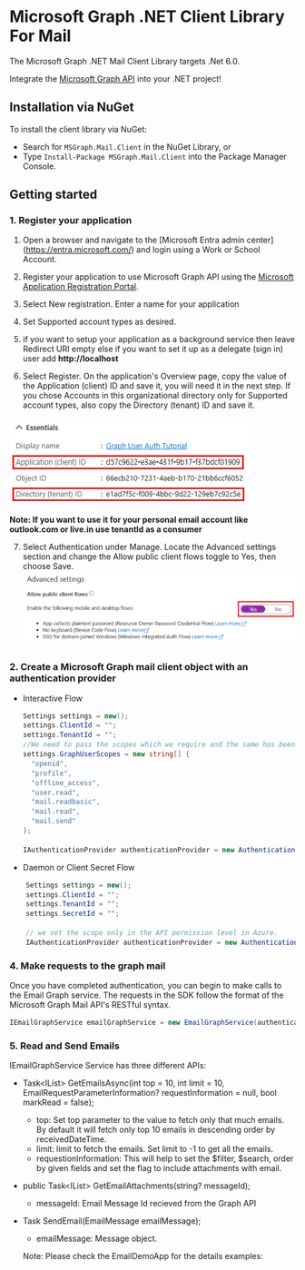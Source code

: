 # Microsoft Graph .NET Client Library For Mail

The Microsoft Graph .NET Mail Client Library targets .Net 6.0.

Integrate the [Microsoft Graph API](https://graph.microsoft.com) into your .NET project!
## Installation via NuGet

To install the client library via NuGet:

* Search for `MSGraph.Mail.Client` in the NuGet Library, or
* Type `Install-Package MSGraph.Mail.Client` into the Package Manager Console.

## Getting started

### 1. Register your application

1. Open a browser and navigate to the [Microsoft Entra admin center] (https://entra.microsoft.com/) and login using a Work or School Account.

2. Register your application to use Microsoft Graph API using the [Microsoft Application Registration Portal](https://aka.ms/appregistrations).

3. Select New registration. Enter a name for your application

4. Set Supported account types as desired.

5. if you want to setup your application as a background service then leave Redirect URI empty else if you want to set it up as a delegate (sign in) user add **http://localhost**

6. Select Register. On the application's Overview page, copy the value of the Application (client) ID and save it, you will need it in the next step. If you chose Accounts in this organizational directory only for Supported account types, also copy the Directory (tenant) ID and save it.

![alt text](./assets/image.png)

**Note: If you want to use it for your personal email account like outlook.com or live.in use tenantId as a **consumer****

7. Select Authentication under Manage. Locate the Advanced settings section and change the Allow public client flows toggle to Yes, then choose Save.
![alt text](./assets/image-1.png)

### 2. Create a Microsoft Graph mail client object with an authentication provider

 * Interactive Flow
    ```c#
    Settings settings = new();
    settings.ClientId = "";
    settings.TenantId = "";
    //We need to pass the scopes which we require and the same has been set at the API Permission in the Azure
    settings.GraphUserScopes = new string[] {
      "openid",
      "profile",
      "offline_access",
      "user.read",
      "mail.readbasic",
      "mail.read",
      "mail.send"
    };

    IAuthenticationProvider authenticationProvider = new AuthenticationInteractiveProvider(settings);
    ```
 * Daemon or Client Secret Flow
```c#
    Settings settings = new();
    settings.ClientId = "";
    settings.TenantId = "";
    settings.SecretId = "";

    // we set the scope only in the API permission level in Azure.
    IAuthenticationProvider authenticationProvider = new AuthenticationClientSecretProvider(settings);
```

### 4. Make requests to the graph mail

Once you have completed authentication, you can
begin to make calls to the Email Graph service. The requests in the SDK follow the format of the Microsoft Graph Mail API's RESTful syntax.

```c#
IEmailGraphService emailGraphService = new EmailGraphService(authenticationProvider);
```
### 5. Read and Send Emails

IEmailGraphService Service has three different APIs:
 * Task<IList<EmailMessage>> GetEmailsAsync(int top = 10, int limit = 10, EmailRequestParameterInformation? requestInformation = null, bool markRead = false);
    * top: Set top parameter to the value to fetch only that much emails. By default it will fetch only top 10 emails in descending order by receivedDateTime.
    * limit: limit to fetch the emails. Set limit to -1 to get all the emails.
    * requestionInformation: This will help to set the $filter, $search, order by given fields and set the flag to include attachments with email.
* public Task<IList<EmailFileAttachment>> GetEmailAttachments(string? messageId);
    * messageId: Email Message Id recieved from the Graph API
 * Task SendEmail(EmailMessage emailMessage); 
   * emailMessage: Message object.

   Note: Please check the EmailDemoApp for the details examples: